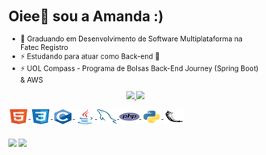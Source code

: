 # Oiee💖 sou a Amanda :)

- 🌱 Graduando em Desenvolvimento de Software Multiplataforma na Fatec Registro
- ⚡ Estudando para atuar como Back-end 🙂
- ⚡ UOL Compass - Programa de Bolsas Back-End Journey (Spring Boot) & AWS

<div align="center">
  <a href="https://github.com/mandis-ncs">
  <img height="180em" src="https://github-readme-stats.vercel.app/api?username=mandis-ncs&show_icons=true&theme=tokyonight&include_all_commits=true&count_private=true"/>
  <img height="180em" src="https://github-readme-stats.vercel.app/api/top-langs/?username=mandis-ncs&layout=compact&langs_count=7&theme=tokyonight"/>
</div>
  
 <div style="display: inline_block"><br>
    <img align="center" alt="Mandis-HTML" height="30" width="40" src="https://raw.githubusercontent.com/devicons/devicon/master/icons/html5/html5-original.svg">
    <img align="center" alt="Mandis-CSS" height="30" width="40" src="https://raw.githubusercontent.com/devicons/devicon/master/icons/css3/css3-original.svg">
    <img align="center" alt="Mandis-HTML" height="30" width="40" src="https://raw.githubusercontent.com/devicons/devicon/master/icons/c/c-original.svg">
    <img align="center" alt="Mandis-CSS" height="30" width="40" src="https://raw.githubusercontent.com/devicons/devicon/master/icons/java/java-original.svg">
    <img align="center" alt="Mandis-CSS" height="30" width="40" src="https://raw.githubusercontent.com/devicons/devicon/master/icons/mysql/mysql-original.svg">
    <img align="center" alt="Mandis-CSS" height="30" width="40" src="https://raw.githubusercontent.com/devicons/devicon/master/icons/php/php-original.svg">
    <img align="center" alt="Mandis-CSS" height="30" width="40" src="https://raw.githubusercontent.com/devicons/devicon/master/icons/python/python-original.svg">
   <img align="center" alt="Mandis-CSS" height="30" width="40" src="https://github.com/devicons/devicon/blob/master/icons/flask/flask-original.svg">
 </div> 
  
  ##

 <div>
   <a href="https://www.linkedin.com/in/amanda-n-castro/" target="_blank"><img src="https://img.shields.io/badge/-LinkedIn-%230077B5?style=for-the-badge&logo=linkedin&logoColor=white" target="_blank"></a> 
     <a href="mailto:amnd.castro@gmail.com" target="_blank"><img src="https://img.shields.io/badge/Gmail-D14836?style=for-the-badge&logo=gmail&logoColor=white" target="_blank"></a> 
   
 </div>
